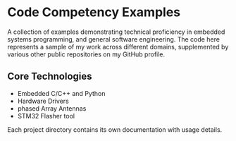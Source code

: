 # Code Competency Examples

A collection of examples demonstrating technical proficiency in embedded systems programming, and general software engineering. The code here represents a sample of my work across different domains, supplemented by various other public repositories on my GitHub profile.

## Core Technologies
- Embedded C/C++ and Python
- Hardware Drivers
- phased Array Antennas
- STM32 Flasher tool

Each project directory contains its own documentation with usage details.
